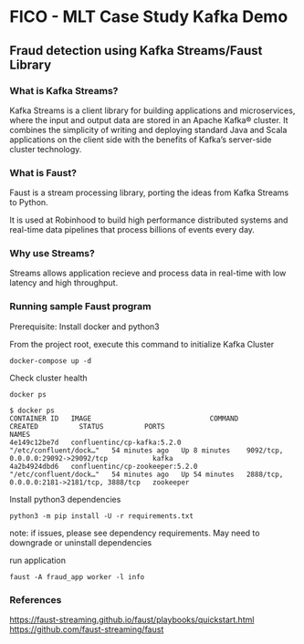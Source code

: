 # FICO - MLT Case Study Kafka Demo

## Fraud detection using Kafka Streams/Faust Library

### What is Kafka Streams?
Kafka Streams is a client library for building applications and microservices, where the input and output data are stored in an Apache Kafka® cluster. It combines the simplicity of writing and deploying standard Java and Scala applications on the client side with the benefits of Kafka’s server-side cluster technology.

### What is Faust?
Faust is a stream processing library, porting the ideas from Kafka Streams to Python.

It is used at Robinhood to build high performance distributed systems and real-time data pipelines that process billions of events every day.

### Why use Streams?
Streams allows application recieve and process data in real-time with low latency and high throughput.

### Running sample Faust program 
Prerequisite: Install docker and python3

From the project root, execute this command to initialize Kafka Cluster

```
docker-compose up -d
```

Check cluster health
```
docker ps 
```
```
$ docker ps
CONTAINER ID   IMAGE                             COMMAND                  CREATED          STATUS          PORTS                                        NAMES
4e149c12be7d   confluentinc/cp-kafka:5.2.0       "/etc/confluent/dock…"   54 minutes ago   Up 8 minutes    9092/tcp, 0.0.0.0:29092->29092/tcp           kafka
4a2b4924dbd6   confluentinc/cp-zookeeper:5.2.0   "/etc/confluent/dock…"   54 minutes ago   Up 54 minutes   2888/tcp, 0.0.0.0:2181->2181/tcp, 3888/tcp   zookeeper
```

Install python3 dependencies
```
python3 -m pip install -U -r requirements.txt
```

note: if issues, please see dependency requirements. May need to downgrade or uninstall dependencies

run application
```
faust -A fraud_app worker -l info
```

### References

https://faust-streaming.github.io/faust/playbooks/quickstart.html
https://github.com/faust-streaming/faust
